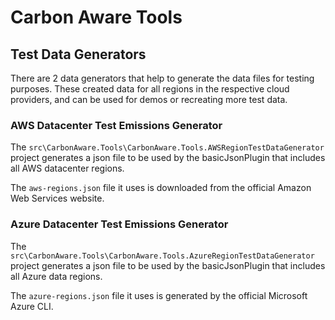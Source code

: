 # Carbon Aware Tools

## Test Data Generators

There are 2 data generators that help to generate the data files for testing purposes. These created data for all regions in the respective cloud providers, and can be used for demos or recreating more test data.

### AWS Datacenter Test Emissions Generator

The `src\CarbonAware.Tools\CarbonAware.Tools.AWSRegionTestDataGenerator` project generates a json file to be used by the basicJsonPlugin that includes all AWS datacenter regions.

The `aws-regions.json` file it uses is downloaded from the official Amazon Web Services website.

### Azure Datacenter Test Emissions Generator

The `src\CarbonAware.Tools\CarbonAware.Tools.AzureRegionTestDataGenerator` project generates a json file to be used by the basicJsonPlugin that includes all Azure data regions.

The `azure-regions.json` file it uses is generated by the official Microsoft Azure CLI.
